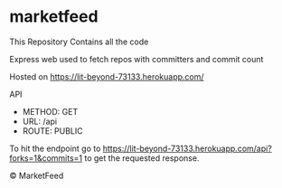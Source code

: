 # marketfeed

This Repository Contains all the code

Express web used to fetch repos with committers and commit count

Hosted on https://lit-beyond-73133.herokuapp.com/

API 
 * METHOD: GET
 * URL: /api
 * ROUTE: PUBLIC

To hit the endpoint go to
https://lit-beyond-73133.herokuapp.com/api?forks=1&commits=1 to get the requested response.

© MarketFeed

